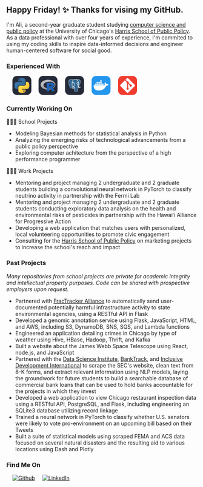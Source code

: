 ## Happy Friday! ✨ Thanks for vising my GitHub.
I'm Ali, a second-year graduate student studying [computer science and public policy](https://capp.uchicago.edu/) at the University of Chicago's [Harris School of Public Policy](https://harris.uchicago.edu/). As a data professional with over four years of experience, I'm commited to using my coding skills to inspire data-informed decisions and engineer human-centered software for social good.

### Experienced With
&nbsp;
&nbsp;
<a href="https://www.python.org/"><img src="https://raw.githubusercontent.com/tandpfun/skill-icons/main/icons/Python-Dark.svg" alt="python" width="50"/></a>
&nbsp;
&nbsp;
<a href="https://www.r-project.org/"><img src="https://raw.githubusercontent.com/tandpfun/skill-icons/main/icons/R-Dark.svg" alt="python" width="50"/></a>
&nbsp;
&nbsp;
<a href="https://www.postgresql.org/"><img src="https://raw.githubusercontent.com/tandpfun/skill-icons/main/icons/PostgreSQL-Dark.svg" alt="postgresql" width="50"/></a>
&nbsp;
&nbsp;
<a href="https://www.docker.com/"><img src="https://raw.githubusercontent.com/tandpfun/skill-icons/main/icons/Docker.svg" alt="docker" width="50"/></a>
&nbsp;
&nbsp;
<a href="https://git-scm.com/"><img src="https://raw.githubusercontent.com/tandpfun/skill-icons/main/icons/Git.svg" alt="git" width="50"/></a>

### Currently Working On

👩🏻‍🏫 School Projects
  - Modeling Bayesian methods for statistical analysis in Python
  - Analyzing the emerging risks of technological advancements from a public policy perspective
  - Exploring computer achitecture from the perspective of a high performance programmer

👩🏻‍💻 Work Projects
  - Mentoring and project managing 2 undergraduate and 2 graduate students building a convolutional neural network in PyTorch to classify neutrino activity in partnership with the Fermi Lab
  - Mentoring and project managing 2 undergraduate and 2 graduate students conducting exploratory data analysis on the health and environmental risks of pesticides in partnership with the Hawaiʻi Alliance for Progressive Action
  - Developing a web application that matches users with personalized, local volunteering opportunities to promote civic engagement
  - Consulting for the [Harris School of Public Policy](https://harris.uchicago.edu/) on marketing projects to increase the school's reach and impact

### Past Projects

*Many repositories from school projects are private for academic integrity and intellectual property purposes. Code can be shared with prospective employers upon request.*

- Partnered with [FracTracker Alliance](https://www.fractracker.org/) to automatically send user-documented potentially harmful infrastructure activity to state environmental agencies, using a RESTful API in Flask
- Developed a genomic annotation service using Flask, JavaScript, HTML, and AWS, including S3, DynamoDB, SNS, SQS, and Lambda functions
- Engineered an application detailing crimes in Chicago by type of weather using Hive, HBase, Hadoop, Thrift, and Kafka
- Built a website about the James Webb Space Telescope using React, node.js, and JavaScript
- Partnered with the [Data Science Institute](https://datascience.uchicago.edu/), [BankTrack](banktrack.org), and [Inclusive Development International](https://www.inclusivedevelopment.net/) to scrape the SEC's website, clean text from 8-K forms, and extract relevant information using NLP models, laying the groundwork for future students to build a searchable database of commercial bank loans that can be used to hold banks accountable for the projects in which they invest
- Developed a web application to view Chicago restaurant inspection data using a RESTful API, PostgreSQL, and Flask, including engineering an SQLite3 database utilizing record linkage
- Trained a neural network in PyTorch to classify whether U.S. senators were likely to vote pro-environment on an upcoming bill based on their Tweets
- Built a suite of statistical models using scraped FEMA and ACS data focused on several natural disasters and the resulting aid to various locations using Dash and Plotly

### Find Me On
&nbsp;
&nbsp;
<a href="https://github.com/aliklemencic"><img alt="Github" src="https://camo.githubusercontent.com/297212f5cfd71f14f1a774a22bfd24b24bfa996aa72f4d941f790c8606ca8f0d/68747470733a2f2f696d672e736869656c64732e696f2f62616467652f4769744875622d2532333132313030452e7376673f267374796c653d666f722d7468652d6261646765266c6f676f3d476974687562266c6f676f436f6c6f723d7768697465" data-canonical-src="https://img.shields.io/badge/GitHub-%2312100E.svg?&amp;style=for-the-badge&amp;logo=Github&amp;logoColor=white" style="max-width: 100%;"></a>
&nbsp;
&nbsp;
<a href="https://www.linkedin.com/in/alisonklemencic" rel="nofollow"><img alt="LinkedIn" src="https://camo.githubusercontent.com/a493f6833f99fb3c85788d6d9305e6b7a42b838e5ee5d138fd9a8214a7e77472/68747470733a2f2f696d672e736869656c64732e696f2f62616467652f6c696e6b6564696e2d2532333030373742352e7376673f267374796c653d666f722d7468652d6261646765266c6f676f3d6c696e6b6564696e266c6f676f436f6c6f723d7768697465" data-canonical-src="https://img.shields.io/badge/linkedin-%230077B5.svg?&amp;style=for-the-badge&amp;logo=linkedin&amp;logoColor=white" style="max-width: 100%;"></a>
